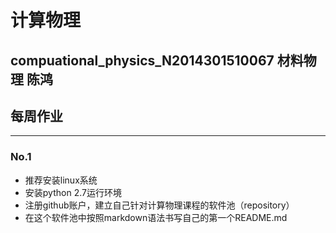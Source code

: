 # 计算物理
## compuational_physics_N2014301510067 材料物理 陈鸿
## 每周作业
***
### No.1
- 推荐安装linux系统
- 安装python 2.7运行环境 
- 注册github账户，建立自己针对计算物理课程的软件池（repository）
- 在这个软件池中按照markdown语法书写自己的第一个README.md


